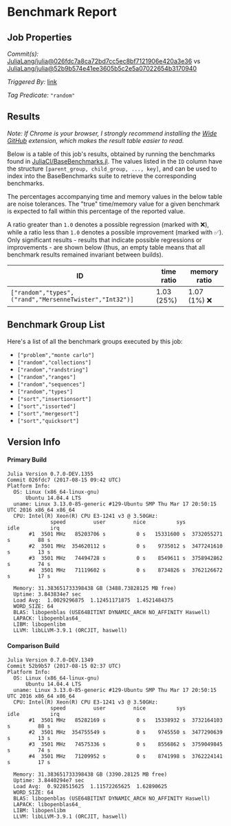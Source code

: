 # Benchmark Report

## Job Properties

*Commit(s):* [JuliaLang/julia@026fdc7a8ca72bd7cc5ec8bf7121906e420a3e36](https://github.com/JuliaLang/julia/commit/026fdc7a8ca72bd7cc5ec8bf7121906e420a3e36) vs [JuliaLang/julia@52b9b574e41ee3605b5c2e5a07022654b3170940](https://github.com/JuliaLang/julia/commit/52b9b574e41ee3605b5c2e5a07022654b3170940)

*Triggered By:* [link](https://github.com/JuliaLang/julia/pull/22752#issuecomment-322425622)

*Tag Predicate:* `"random"`

## Results

*Note: If Chrome is your browser, I strongly recommend installing the [Wide GitHub](https://chrome.google.com/webstore/detail/wide-github/kaalofacklcidaampbokdplbklpeldpj?hl=en)
extension, which makes the result table easier to read.*

Below is a table of this job's results, obtained by running the benchmarks found in
[JuliaCI/BaseBenchmarks.jl](https://github.com/JuliaCI/BaseBenchmarks.jl). The values
listed in the `ID` column have the structure `[parent_group, child_group, ..., key]`,
and can be used to index into the BaseBenchmarks suite to retrieve the corresponding
benchmarks.

The percentages accompanying time and memory values in the below table are noise tolerances. The "true"
time/memory value for a given benchmark is expected to fall within this percentage of the reported value.

A ratio greater than `1.0` denotes a possible regression (marked with :x:), while a ratio less
than `1.0` denotes a possible improvement (marked with :white_check_mark:). Only significant results - results
that indicate possible regressions or improvements - are shown below (thus, an empty table means that all
benchmark results remained invariant between builds).

| ID | time ratio | memory ratio |
|----|------------|--------------|
| `["random","types",("rand","MersenneTwister","Int32")]` | 1.03 (25%)  | 1.07 (1%) :x: |

## Benchmark Group List

Here's a list of all the benchmark groups executed by this job:

- `["problem","monte carlo"]`
- `["random","collections"]`
- `["random","randstring"]`
- `["random","ranges"]`
- `["random","sequences"]`
- `["random","types"]`
- `["sort","insertionsort"]`
- `["sort","issorted"]`
- `["sort","mergesort"]`
- `["sort","quicksort"]`

## Version Info

#### Primary Build

```
Julia Version 0.7.0-DEV.1355
Commit 026fdc7 (2017-08-15 09:42 UTC)
Platform Info:
  OS: Linux (x86_64-linux-gnu)
      Ubuntu 14.04.4 LTS
  uname: Linux 3.13.0-85-generic #129-Ubuntu SMP Thu Mar 17 20:50:15 UTC 2016 x86_64 x86_64
  CPU: Intel(R) Xeon(R) CPU E3-1241 v3 @ 3.50GHz: 
              speed         user         nice          sys         idle          irq
       #1  3501 MHz   85203706 s          0 s   15331600 s  3732055271 s         88 s
       #2  3501 MHz  354620112 s          0 s    9735012 s  3477241610 s         13 s
       #3  3501 MHz   74494728 s          0 s    8549611 s  3758942862 s         74 s
       #4  3501 MHz   71119602 s          0 s    8734826 s  3762126672 s         17 s
       
  Memory: 31.383651733398438 GB (3488.73828125 MB free)
  Uptime: 3.843834e7 sec
  Load Avg:  1.0029296875  1.12451171875  1.4521484375
  WORD_SIZE: 64
  BLAS: libopenblas (USE64BITINT DYNAMIC_ARCH NO_AFFINITY Haswell)
  LAPACK: libopenblas64_
  LIBM: libopenlibm
  LLVM: libLLVM-3.9.1 (ORCJIT, haswell)

```

#### Comparison Build

```
Julia Version 0.7.0-DEV.1349
Commit 52b9b57 (2017-08-15 02:37 UTC)
Platform Info:
  OS: Linux (x86_64-linux-gnu)
      Ubuntu 14.04.4 LTS
  uname: Linux 3.13.0-85-generic #129-Ubuntu SMP Thu Mar 17 20:50:15 UTC 2016 x86_64 x86_64
  CPU: Intel(R) Xeon(R) CPU E3-1241 v3 @ 3.50GHz: 
              speed         user         nice          sys         idle          irq
       #1  3501 MHz   85282169 s          0 s   15338932 s  3732164103 s         88 s
       #2  3501 MHz  354755549 s          0 s    9745550 s  3477290639 s         13 s
       #3  3501 MHz   74575336 s          0 s    8556862 s  3759049845 s         74 s
       #4  3501 MHz   71209952 s          0 s    8741998 s  3762224141 s         17 s
       
  Memory: 31.383651733398438 GB (3390.28125 MB free)
  Uptime: 3.8440294e7 sec
  Load Avg:  0.9228515625  1.11572265625  1.62890625
  WORD_SIZE: 64
  BLAS: libopenblas (USE64BITINT DYNAMIC_ARCH NO_AFFINITY Haswell)
  LAPACK: libopenblas64_
  LIBM: libopenlibm
  LLVM: libLLVM-3.9.1 (ORCJIT, haswell)

```
